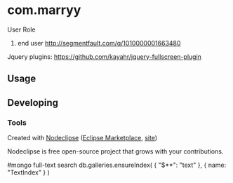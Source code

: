 

# com.marryy

User Role
1. end user
http://segmentfault.com/q/1010000001663480

Jquery plugins:
https://github.com/kayahr/jquery-fullscreen-plugin

## Usage



## Developing



### Tools

Created with [Nodeclipse](https://github.com/Nodeclipse/nodeclipse-1)
 ([Eclipse Marketplace](http://marketplace.eclipse.org/content/nodeclipse), [site](http://www.nodeclipse.org))   

Nodeclipse is free open-source project that grows with your contributions.


#mongo full-text search
db.galleries.ensureIndex(
                           { "$**": "text" },
                           { name: "TextIndex" }
                         )